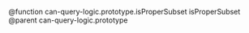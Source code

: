 @function can-query-logic.prototype.isProperSubset isProperSubset
@parent can-query-logic.prototype

